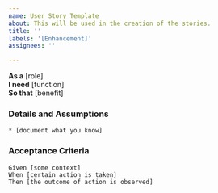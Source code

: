 ```yaml
---
name: User Story Template
about: This will be used in the creation of the stories.
title: ''
labels: '[Enhancement]'
assignees: ''

---
```


**As a** [role]  
**I need** [function]  
**So that** [benefit]  
      
### Details and Assumptions

    * [document what you know]      
### Acceptance Criteria     

```gherkin 
Given [some context]
When [certain action is taken]
Then [the outcome of action is observed]
```
